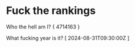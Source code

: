 # Fuck the rankings

Who the hell am I?
{ 4714163 }

What fucking year is it?
[ 2024-08-31T09:30:00Z ]
